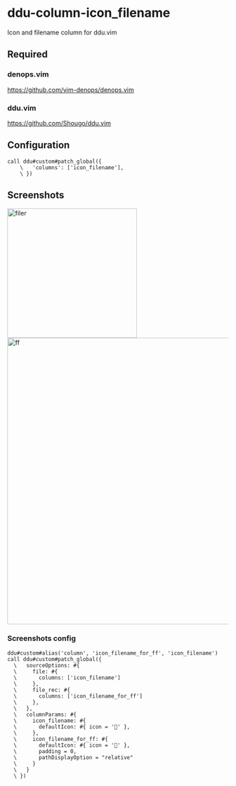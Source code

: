 # ddu-column-icon_filename

Icon and filename column for ddu.vim

## Required

### denops.vim

https://github.com/vim-denops/denops.vim

### ddu.vim

https://github.com/Shougo/ddu.vim

## Configuration

```vim
call ddu#custom#patch_global({
    \   'columns': ['icon_filename'],
    \ })
```

## Screenshots

<img width="295" alt="filer" src="https://github.com/ryota2357/ddu-column-icon_filename/assets/61523777/4e30814c-ceca-437b-aa99-9c3d8deb5dbf">

<img width="653" alt="ff" src="https://github.com/ryota2357/ddu-column-icon_filename/assets/61523777/5dd88b68-91ad-4e30-9940-4782f1471fb1">

### Screenshots config

```vim
ddu#custom#alias('column', 'icon_filename_for_ff', 'icon_filename')
call ddu#custom#patch_global({
  \   sourceOptions: #{
  \     file: #{
  \       columns: ['icon_filename']
  \     },
  \     file_rec: #{
  \       columns: ['icon_filename_for_ff']
  \     },
  \   },
  \   columnParams: #{
  \     icon_filename: #{
  \       defaultIcon: #{ icon = '' },
  \     },
  \     icon_filename_for_ff: #{
  \       defaultIcon: #{ icon = '' },
  \       padding = 0,
  \       pathDisplayOption = "relative"
  \     }
  \   }
  \ })
```
